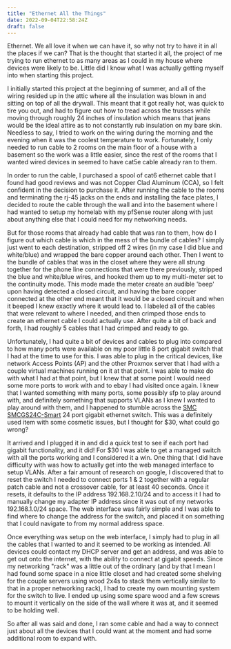 ```yaml
---
title: "Ethernet All the Things"
date: 2022-09-04T22:58:24Z
draft: false
---
```




Ethernet. We all love it when we can have it, so why not try to have it in all the places if we can? That is the thought that started it all, the project of me trying to run ethernet to as many areas as I could in my house where devices were likely to be. Little did I know what I was actually getting myself into when starting this project.

 

I initially started this project at the beginning of summer, and all of the wiring resided up in the attic where all the insulation was blown in and sitting on top of all the drywall. This meant that it got really hot, was quick to tire you out, and had to figure out how to tread across the trusses while moving through roughly 24 inches of insulation which means that jeans would be the ideal attire as to not constantly rub insulation on my bare skin. Needless to say, I tried to work on the wiring during the morning and the evening when it was the coolest temperature to work. Fortunately, I only needed to run cable to 2 rooms on the main floor of a house with a basement so the work was a little easier, since the rest of the rooms that I wanted wired devices in seemed to have cat5e cable already ran to them.

In order to run the cable, I purchased a spool of cat6 ethernet cable that I found had good reviews and was not Copper Clad Aluminum (CCA), so I felt confident in the decision to purchase it. After running the cable to the rooms and terminating the rj-45 jacks on the ends and installing the face plates, I decided to route the cable through the wall and into the basement where I had wanted to setup my homelab with my pfSense router along with just about anything else that I could need for my networking needs.

 

But for those rooms that already had cable that was ran to them, how do I figure out which cable is which in the mess of the bundle of cables? I simply just went to each destination, stripped off 2 wires (in my case I did blue and white/blue) and wrapped the bare copper around each other. Then I went to the bundle of cables that was in the closet where they were all strung together for the phone line connections that were there previously, stripped the blue and white/blue wires, and hooked them up to my multi-meter set to the continuity mode. This mode made the meter create an audible 'beep' upon having detected a closed circuit, and having the bare copper connected at the other end meant that it would be a closed circuit and when it beeped I knew exactly where it would lead to. I labeled all of the cables that were relevant to where I needed, and then crimped those ends to create an ethernet cable I could actually use. After quite a bit of back and forth, I had roughly 5 cables that I had crimped and ready to go.

 

Unfortunately, I had quite a bit of devices and cables to plug into compared to how many ports were available on my poor little 8 port gigabit switch that I had at the time to use for this. I was able to plug in the critical devices, like network Access Points (AP) and the other Proxmox server that I had with a couple virtual machines running on it at that point. I was able to make do with what I had at that point, but I knew that at some point I would need some more ports to work with and to ebay I had visited once again. I knew that I wanted something with many ports, some possibly sfp to play around with, and definitely something that supports VLANs as I knew I wanted to play around with them, and I happened to stumble across the [SMC SMCGS24C-Smart]('https://www.edge-core.com/temp/edm/old_downloads/mn/SMCGS24C-Smart_User-Guide.pdf') 24 port gigabit ethernet switch. This was a definitely used item with some cosmetic issues, but I thought for $30, what could go wrong?

 

It arrived and I plugged it in and did a quick test to see if each port had gigabit functionality, and it did! For $30 I was able to get a managed switch with all the ports working and I considered it a win. One thing that I did have difficulty with was how to actually get into the web managed interface to setup VLANs. After a fair amount of research on google, I discovered that to reset the switch I needed to connect ports 1 & 2 together with a regular patch cable and not a crossover cable, for at least 40 seconds. Once it resets, it defaults to the IP address 192.168.2.10/24 and to access it I had to manually change my adapter IP address since it was out of my networks 192.168.1.0/24 space. The web interface was fairly simple and I was able to find where to change the address for the switch, and placed it on something that I could navigate to from my normal address space.

 

Once everything was setup on the web interface, I simply had to plug in all the cables that I wanted to and it seemed to be working as intended. All devices could contact my DHCP server and get an address, and was able to get out onto the internet, with the ability to connect at gigabit speeds. Since my networking "rack" was a little out of the ordinary (and by that I mean I had found some space in a nice little closet and had created some shelving for the couple servers using wood 2x4s to stack them vertically similar to that in a proper networking rack), I had to create my own mounting system for the switch to live. I ended up using some spare wood and a few screws to mount it vertically on the side of the wall where it was at, and it seemed to be holding well.

So after all was said and done, I ran some cable and had a way to connect just about all the devices that I could want at the moment and had some additional room to expand with.

